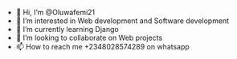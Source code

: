 - 👋 Hi, I’m @Oluwafemi21
- 👀 I’m interested in Web development and Software development
- 🌱 I’m currently learning Django 
- 💞️ I’m looking to collaborate on Web projects
- 📫 How to reach me +2348028574289 on whatsapp

<!---
Oluwafemi21/Oluwafemi21 is a ✨ special ✨ repository because its `README.md` (this file) appears on your GitHub profile.
You can click the Preview link to take a look at your changes.
--->
